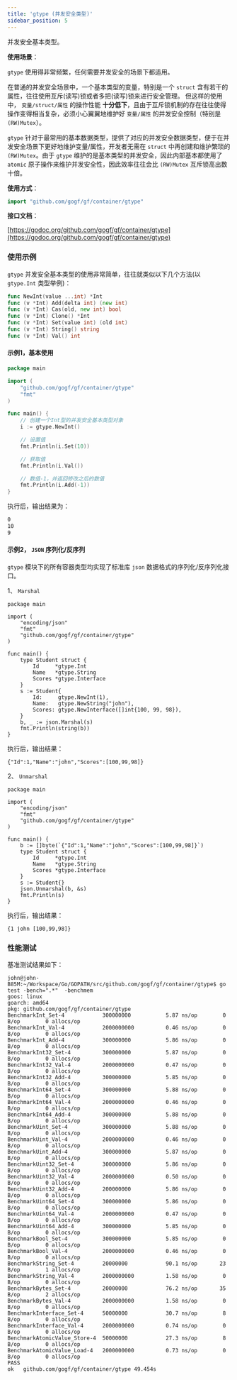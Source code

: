 ```yaml
---
title: 'gtype (并发安全类型)'
sidebar_position: 5
---
```


并发安全基本类型。

**使用场景**：

`gtype` 使用得非常频繁，任何需要并发安全的场景下都适用。

在普通的并发安全场景中，一个基本类型的变量，特别是一个 `struct` 含有若干的属性，往往使用互斥(读写)锁或者多把(读写)锁来进行安全管理。 但这样的使用中， `变量/struct/属性` 的操作性能 **十分低下**，且由于互斥锁机制的存在往往使得操作变得相当复杂，必须小心翼翼地维护好 `变量/属性` 的并发安全控制（特别是 `(RW)Mutex`）。

`gtype` 针对于最常用的基本数据类型，提供了对应的并发安全数据类型，便于在并发安全场景下更好地维护变量/属性，开发者无需在 `struct` 中再创建和维护繁琐的 `(RW)Mutex`。由于 `gtype` 维护的是基本类型的并发安全，因此内部基本都使用了 `atomic` 原子操作来维护并发安全性，因此效率往往会比 `(RW)Mutex` 互斥锁高出数十倍。

**使用方式**：

```  go
import "github.com/gogf/gf/container/gtype"

```

**接口文档**：

[https://godoc.org/github.com/gogf/gf/container/gtype](https://godoc.org/github.com/gogf/gf/container/gtype)

### 使用示例

`gtype` 并发安全基本类型的使用非常简单，往往就类似以下几个方法(以 `gtype.Int` 类型举例)：

```  go
func NewInt(value ...int) *Int
func (v *Int) Add(delta int) (new int)
func (v *Int) Cas(old, new int) bool
func (v *Int) Clone() *Int
func (v *Int) Set(value int) (old int)
func (v *Int) String() string
func (v *Int) Val() int

```

#### 示例1，基本使用

```  go
package main

import (
    "github.com/gogf/gf/container/gtype"
    "fmt"
)

func main() {
    // 创建一个Int型的并发安全基本类型对象
    i := gtype.NewInt()

    // 设置值
    fmt.Println(i.Set(10))

    // 获取值
    fmt.Println(i.Val())

    // 数值-1，并返回修改之后的数值
    fmt.Println(i.Add(-1))
}

```

执行后，输出结果为：

``` html
0
10
9

```

#### 示例2， `JSON` 序列化/反序列

`gtype` 模块下的所有容器类型均实现了标准库 `json` 数据格式的序列化/反序列化接口。

1、 `Marshal`

```
package main

import (
    "encoding/json"
    "fmt"
    "github.com/gogf/gf/container/gtype"
)

func main() {
    type Student struct {
        Id     *gtype.Int
        Name   *gtype.String
        Scores *gtype.Interface
    }
    s := Student{
        Id:     gtype.NewInt(1),
        Name:   gtype.NewString("john"),
        Scores: gtype.NewInterface([]int{100, 99, 98}),
    }
    b, _ := json.Marshal(s)
    fmt.Println(string(b))
}
```

执行后，输出结果：

```
{"Id":1,"Name":"john","Scores":[100,99,98]}
```

2、 `Unmarshal`

```
package main

import (
    "encoding/json"
    "fmt"
    "github.com/gogf/gf/container/gtype"
)

func main() {
    b := []byte(`{"Id":1,"Name":"john","Scores":[100,99,98]}`)
    type Student struct {
        Id     *gtype.Int
        Name   *gtype.String
        Scores *gtype.Interface
    }
    s := Student{}
    json.Unmarshal(b, &s)
    fmt.Println(s)
}
```

执行后，输出结果：

```
{1 john [100,99,98]}
```

### 性能测试

基准测试结果如下：

```
john@john-B85M:~/Workspace/Go/GOPATH/src/github.com/gogf/gf/container/gtype$ go test -bench=".*"  -benchmem
goos: linux
goarch: amd64
pkg: github.com/gogf/gf/container/gtype
BenchmarkInt_Set-4            300000000           5.87 ns/op        0 B/op        0 allocs/op
BenchmarkInt_Val-4            2000000000          0.46 ns/op        0 B/op        0 allocs/op
BenchmarkInt_Add-4            300000000           5.86 ns/op        0 B/op        0 allocs/op
BenchmarkInt32_Set-4          300000000           5.87 ns/op        0 B/op        0 allocs/op
BenchmarkInt32_Val-4          2000000000          0.47 ns/op        0 B/op        0 allocs/op
BenchmarkInt32_Add-4          300000000           5.85 ns/op        0 B/op        0 allocs/op
BenchmarkInt64_Set-4          300000000           5.88 ns/op        0 B/op        0 allocs/op
BenchmarkInt64_Val-4          2000000000          0.46 ns/op        0 B/op        0 allocs/op
BenchmarkInt64_Add-4          300000000           5.88 ns/op        0 B/op        0 allocs/op
BenchmarkUint_Set-4           300000000           5.88 ns/op        0 B/op        0 allocs/op
BenchmarkUint_Val-4           2000000000          0.46 ns/op        0 B/op        0 allocs/op
BenchmarkUint_Add-4           300000000           5.87 ns/op        0 B/op        0 allocs/op
BenchmarkUint32_Set-4         300000000           5.86 ns/op        0 B/op        0 allocs/op
BenchmarkUint32_Val-4         2000000000          0.50 ns/op        0 B/op        0 allocs/op
BenchmarkUint32_Add-4         200000000           5.86 ns/op        0 B/op        0 allocs/op
BenchmarkUint64_Set-4         300000000           5.86 ns/op        0 B/op        0 allocs/op
BenchmarkUint64_Val-4         2000000000          0.47 ns/op        0 B/op        0 allocs/op
BenchmarkUint64_Add-4         300000000           5.85 ns/op        0 B/op        0 allocs/op
BenchmarkBool_Set-4           300000000           5.85 ns/op        0 B/op        0 allocs/op
BenchmarkBool_Val-4           2000000000          0.46 ns/op        0 B/op        0 allocs/op
BenchmarkString_Set-4         20000000            90.1 ns/op       23 B/op        1 allocs/op
BenchmarkString_Val-4         2000000000          1.58 ns/op        0 B/op        0 allocs/op
BenchmarkBytes_Set-4          20000000            76.2 ns/op       35 B/op        2 allocs/op
BenchmarkBytes_Val-4          2000000000          1.58 ns/op        0 B/op        0 allocs/op
BenchmarkInterface_Set-4      50000000            30.7 ns/op        8 B/op        0 allocs/op
BenchmarkInterface_Val-4      2000000000          0.74 ns/op        0 B/op        0 allocs/op
BenchmarkAtomicValue_Store-4  50000000            27.3 ns/op        8 B/op        0 allocs/op
BenchmarkAtomicValue_Load-4   2000000000          0.73 ns/op        0 B/op        0 allocs/op
PASS
ok   github.com/gogf/gf/container/gtype 49.454s
```